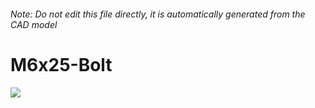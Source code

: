 ###### Note: Do not edit this file directly, it is automatically generated from the CAD model

# M6x25-Bolt

![](/project.svg)

